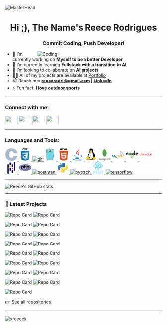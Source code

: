 ![MasterHead](https://as1.ftcdn.net/v2/jpg/08/24/73/28/1000_F_824732858_rlzizS0NVgYstHz1iBdf9xQhgIx2QOB3.jpg)

<h1 align="center">Hi ;), The Name's Reece Rodrigues</h1>
<h3 align="center">Commit Coding, Push Developer!</h3>
<img align="right" alt="Coding" width="400" src="https://user-images.githubusercontent.com/74038190/225813708-98b745f2-7d22-48cf-9150-083f1b00d6c9.gif">

- 🔭 I’m currently working on **Myself to be a better Developer**
- 🌱 I’m currently learning **Fullstack with a transition to AI**
- 👯 I’m looking to collaborate on **AI projects**
- 👨‍💻 All of my projects are available at [Portfolio](https://xreecex.github.io/Portfolio/)
- 📫 Reach me: **reecerodri@gmail.com | [LinkedIn](https://www.linkedin.com/in/reece-r-365954222/)**
- ⚡ Fun fact: **I love outdoor sports**

---

<h3 align="left">Connect with me:</h3>
<p align="left">
<a href="https://linkedin.com/in/reece-r-365954222"><img align="center" src="https://raw.githubusercontent.com/rahuldkjain/github-profile-readme-generator/master/src/images/icons/Social/linked-in-alt.svg" height="30" width="40" /></a>
<a href="https://www.hackerrank.com/reeceandreece2"><img align="center" src="https://raw.githubusercontent.com/rahuldkjain/github-profile-readme-generator/master/src/images/icons/Social/hackerrank.svg" height="30" width="40" /></a>
<a href="https://www.leetcode.com/xreecepc"><img align="center" src="https://raw.githubusercontent.com/rahuldkjain/github-profile-readme-generator/master/src/images/icons/Social/leet-code.svg" height="30" width="40" /></a>
<a href="https://auth.geeksforgeeks.org/user/reeceandcode"><img align="center" src="https://raw.githubusercontent.com/rahuldkjain/github-profile-readme-generator/master/src/images/icons/Social/geeks-for-geeks.svg" height="30" width="40" /></a>
</p>

---

<h3 align="left">Languages and Tools:</h3>
<p align="left"> 
<a href="https://www.cprogramming.com/" target="_blank" rel="noreferrer"> <img src="https://raw.githubusercontent.com/devicons/devicon/master/icons/c/c-original.svg" alt="c" width="40" height="40"/> </a> 
<a href="https://www.w3schools.com/css/" target="_blank" rel="noreferrer"> <img src="https://raw.githubusercontent.com/devicons/devicon/master/icons/css3/css3-original-wordmark.svg" alt="css3" width="40" height="40"/> </a> 
<a href="https://git-scm.com/" target="_blank" rel="noreferrer"> <img src="https://www.vectorlogo.zone/logos/git-scm/git-scm-icon.svg" alt="git" width="40" height="40"/> </a> 
<a href="https://golang.org" target="_blank" rel="noreferrer"> <img src="https://raw.githubusercontent.com/devicons/devicon/master/icons/go/go-original.svg" alt="go" width="40" height="40"/> </a> 
<a href="https://www.w3.org/html/" target="_blank" rel="noreferrer"> <img src="https://raw.githubusercontent.com/devicons/devicon/master/icons/html5/html5-original-wordmark.svg" alt="html5" width="40" height="40"/> </a> 
<a href="https://www.java.com" target="_blank" rel="noreferrer"> <img src="https://raw.githubusercontent.com/devicons/devicon/master/icons/java/java-original.svg" alt="java" width="40" height="40"/> </a> 
<a href="https://www.linux.org/" target="_blank" rel="noreferrer"> <img src="https://raw.githubusercontent.com/devicons/devicon/master/icons/linux/linux-original.svg" alt="linux" width="40" height="40"/> </a> 
<a href="https://www.mongodb.com/" target="_blank" rel="noreferrer"> <img src="https://raw.githubusercontent.com/devicons/devicon/master/icons/mongodb/mongodb-original-wordmark.svg" alt="mongodb" width="40" height="40"/> </a> 
<a href="https://www.mysql.com/" target="_blank" rel="noreferrer"> <img src="https://raw.githubusercontent.com/devicons/devicon/master/icons/mysql/mysql-original-wordmark.svg" alt="mysql" width="40" height="40"/> </a> 
<a href="https://nodejs.org" target="_blank" rel="noreferrer"> <img src="https://raw.githubusercontent.com/devicons/devicon/master/icons/nodejs/nodejs-original-wordmark.svg" alt="nodejs" width="40" height="40"/> </a> 
<a href="https://www.oracle.com/" target="_blank" rel="noreferrer"> <img src="https://raw.githubusercontent.com/devicons/devicon/master/icons/oracle/oracle-original.svg" alt="oracle" width="40" height="40"/> </a> 
<a href="https://pandas.pydata.org/" target="_blank" rel="noreferrer"> <img src="https://raw.githubusercontent.com/devicons/devicon/2ae2a900d2f041da66e950e4d48052658d850630/icons/pandas/pandas-original.svg" alt="pandas" width="40" height="40"/> </a> 
<a href="https://www.php.net" target="_blank" rel="noreferrer"> <img src="https://raw.githubusercontent.com/devicons/devicon/master/icons/php/php-original.svg" alt="php" width="40" height="40"/> </a> 
<a href="https://postman.com" target="_blank" rel="noreferrer"> <img src="https://www.vectorlogo.zone/logos/getpostman/getpostman-icon.svg" alt="postman" width="40" height="40"/> </a> 
<a href="https://www.python.org" target="_blank" rel="noreferrer"> <img src="https://raw.githubusercontent.com/devicons/devicon/master/icons/python/python-original.svg" alt="python" width="40" height="40"/> </a> 
<a href="https://pytorch.org/" target="_blank" rel="noreferrer"> <img src="https://www.vectorlogo.zone/logos/pytorch/pytorch-icon.svg" alt="pytorch" width="40" height="40"/> </a> 
<a href="https://reactjs.org/" target="_blank" rel="noreferrer"> <img src="https://raw.githubusercontent.com/devicons/devicon/master/icons/react/react-original-wordmark.svg" alt="react" width="40" height="40"/> </a> 
<a href="https://www.tensorflow.org" target="_blank" rel="noreferrer"> <img src="https://www.vectorlogo.zone/logos/tensorflow/tensorflow-icon.svg" alt="tensorflow" width="40" height="40"/> </a> 
</p>

---

![Reece's GitHub stats](https://github-readme-stats.vercel.app/api?username=XreeceX&theme=radical&show_icons=true)

---

### 🚀 Latest Projects  
<!--START_SECTION:repos-->
![Repo Card](https://github-readme-stats.vercel.app/api/pin/?username=XreeceX&repo=XreeceX&theme=radical) ![Repo Card](https://github-readme-stats.vercel.app/api/pin/?username=XreeceX&repo=Portfolio&theme=radical)

![Repo Card](https://github-readme-stats.vercel.app/api/pin/?username=XreeceX&repo=Advance-Expense-Manager&theme=radical) ![Repo Card](https://github-readme-stats.vercel.app/api/pin/?username=XreeceX&repo=VisionFlow&theme=radical)

![Repo Card](https://github-readme-stats.vercel.app/api/pin/?username=XreeceX&repo=DevOps-project&theme=radical) ![Repo Card](https://github-readme-stats.vercel.app/api/pin/?username=XreeceX&repo=MangaWebsite&theme=radical)

![Repo Card](https://github-readme-stats.vercel.app/api/pin/?username=XreeceX&repo=Country-Tracker&theme=radical) ![Repo Card](https://github-readme-stats.vercel.app/api/pin/?username=XreeceX&repo=AI-Content-Generator&theme=radical)

![Repo Card](https://github-readme-stats.vercel.app/api/pin/?username=XreeceX&repo=Expense-Checker&theme=radical) ![Repo Card](https://github-readme-stats.vercel.app/api/pin/?username=XreeceX&repo=Hangman-Game-python&theme=radical)

![Repo Card](https://github-readme-stats.vercel.app/api/pin/?username=XreeceX&repo=Face-Detection-of-Masked-and-Unmasked-People&theme=radical) ![Repo Card](https://github-readme-stats.vercel.app/api/pin/?username=XreeceX&repo=Book-store-using-python&theme=radical)

![Repo Card](https://github-readme-stats.vercel.app/api/pin/?username=XreeceX&repo=Amazon-Web-Scraper-Using-python&theme=radical) ![Repo Card](https://github-readme-stats.vercel.app/api/pin/?username=XreeceX&repo=Python-Notes-must-know-for-intermediate-and-advanced&theme=radical)

![Repo Card](https://github-readme-stats.vercel.app/api/pin/?username=XreeceX&repo=catalog.interview&theme=radical) ![Repo Card](https://github-readme-stats.vercel.app/api/pin/?username=XreeceX&repo=Cgpa-Calculator&theme=radical)

![Repo Card](https://github-readme-stats.vercel.app/api/pin/?username=XreeceX&repo=Yt_video_downloader&theme=radical)


👉 [See all repositories](https://github.com/XreeceX?tab=repositories)

<!--END_SECTION:repos-->

---

<p><img align="center" src="https://github-readme-streak-stats.herokuapp.com/?user=xreecex&theme=radical" alt="xreecex" /></p>
